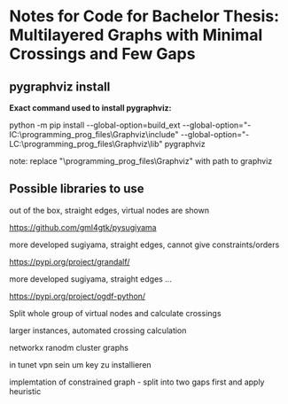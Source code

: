 # Notes for Code for Bachelor Thesis: Multilayered Graphs with Minimal Crossings and Few Gaps

## pygraphviz install

__Exact command used to install pygraphviz:__

python -m pip install --global-option=build_ext --global-option="-IC:\programming_prog_files\Graphviz\include" --global-option="-LC:\programming_prog_files\Graphviz\lib" pygraphviz

note: replace "\programming_prog_files\Graphviz" with path to graphviz


## Possible libraries to use

out of the box, straight edges, virtual nodes are shown

https://github.com/gml4gtk/pysugiyama

more developed sugiyama, straight edges, cannot give constraints/orders

https://pypi.org/project/grandalf/

 more developed sugiyama, straight edges ...

https://pypi.org/project/ogdf-python/




Split whole group of virtual nodes and calculate crossings 

larger instances, automated crossing calculation

networkx ranodm cluster graphs

in tunet vpn sein um key zu installieren

implemtation of constrained graph - split into two gaps first and apply heuristic